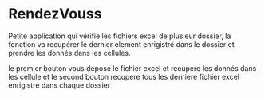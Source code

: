 ﻿# RendezVouss

Petite application qui vérifie les fichiers excel de plusieur dossier, la fonction va recupérer le dernier element enrigistré dans le dossier et prendre les donnés dans les cellules.

le premier bouton vous deposé le fichier excel et recupere les donnés dans les cellule et le second bouton recupere tous les derniere fichier excel enrigistré dans chaque dossier
